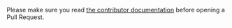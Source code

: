 
Please make sure you read [the contributor documentation](https://github.com/dmacvicar/terraform-provider-libvirt/blob/master/CONTRIBUTING.md) before opening a Pull Request.
